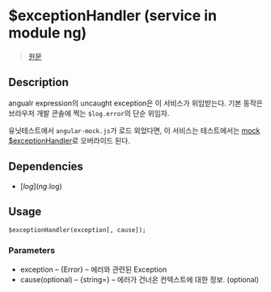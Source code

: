 # $exceptionHandler (service in module ng)

> [원문](http://docs.angularjs.org/api/ng.$exceptionHandler)

## Description
angualr expression의 uncaught exception은 이 서비스가 위임받는다. 기본 동작은 브라우저 개발 콘솔에 찍는 `$log.error`의 단순 위임자.

유닛테스트에서 `angular-mock.js`가 로드 외었다면, 이 서비스는 테스트에서는 [mock $exceptionHandler]()로 오버라이드 된다.


## Dependencies
* [$log](ng.$log)

## Usage
    $exceptionHandler(exception[, cause]);

### Parameters
* exception – {Error} – 에러와 관련된 Exception
* cause(optional) – {string=} – 에러가 건너온 컨텍스트에 대한 정보. (optional)